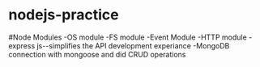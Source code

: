 # nodejs-practice

#Node Modules
-OS module
-FS module
-Event Module
-HTTP module
-express js--simplifies the API development experiance
-MongoDB connection with mongoose and did CRUD operations
